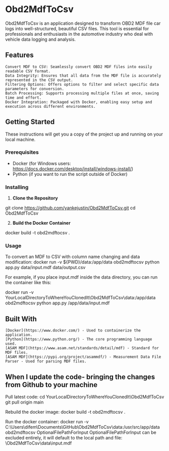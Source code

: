 # Obd2MdfToCsv

Obd2MdfToCsv is an application designed to transform OBD2 MDF file car logs into well-structured, beautiful CSV files. This tool is essential for professionals and enthusiasts in the automotive industry who deal with vehicle data logging and analysis.

## Features

    Convert MDF to CSV: Seamlessly convert OBD2 MDF files into easily readable CSV format.
    Data Integrity: Ensures that all data from the MDF file is accurately represented in the CSV output.
    Filtering Options: Offers options to filter and select specific data parameters for conversion.
    Batch Processing: Supports processing multiple files at once, saving time and effort.
    Docker Integration: Packaged with Docker, enabling easy setup and execution across different environments.

## Getting Started

These instructions will get you a copy of the project up and running on your local machine.

### Prerequisites

- Docker (for Windows users: https://docs.docker.com/desktop/install/windows-install/)
- Python (if you want to run the script outside of Docker)

### Installing

1. **Clone the Repository**

git clone https://github.com/yankejustin/Obd2MdfToCsv.git
cd Obd2MdfToCsv

2. **Build the Docker Container**

docker build -t obd2mdftocsv .

### Usage

To convert an MDF to CSV with column name changing and data modification:
docker run -v ${PWD}/data:/app/data obd2mdftocsv python app.py data/input.mdf data/output.csv

For example, if you place input.mdf inside the data directory, you can run the container like this:

docker run -v YourLocalDirectoryToWhereYouClonedIt\Obd2MdfToCsv\data:/app/data obd2mdftocsv python app.py /app/data/input.mdf

## Built With

    [Docker](https://www.docker.com/) - Used to containerize the application.
    [Python](https://www.python.org/) - The core programming language used.
    [ASAM MDF](https://www.asam.net/standards/detail/mdf) - Standard for MDF files.
    [ASAM MDF](https://pypi.org/project/asammdf/) - Measurement Data File Parser - Used for parsing MDF files.

## When I update the code- bringing the changes from Github to your machine

Pull latest code:
cd YourLocalDirectoryToWhereYouClonedIt\Obd2MdfToCsv
git pull origin main

Rebuild the docker image:
docker build -t obd2mdftocsv .

Run the docker container:
docker run -v C:\Users\difem\Documents\GitHub\Obd2MdfToCsv\data:/usr/src/app/data obd2mdftocsv OptionalFilePathForInput
OptionalFilePathForInput can be excluded entirely, it will default to the local path and file: \Obd2MdfToCsv\data\input.mdf

